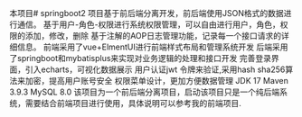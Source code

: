 本项目# springboot2
项目基于前后端分离开发，前后端使用JSON格式的数据进行通信。
基于用户-角色-权限进行系统权限管理，可以自由进行用户，角色，权限的添加，修改，删除
基于注解的AOP日志管理功能，记录每一个接口请求的详细信息。
前端采用了vue+ElmentUI进行前端样式布局和管理系统开发
后端采用了springboot和mybatisplus来实现对业务逻辑的处理和接口开发
完善登录界面，引入echarts，可视化数据展示 
用户认证jwt 令牌来验证,采用hash sha256算法来加密，提高用户账号安全
权限菜单设计，更加方便数据管理 
JDK 17
Maven 3.9.3
MySQL 8.0
该项目为一个前后端分离项目，启动该项目只是一个纯后端系统，需要结合前端项目进行使用，具体说明可以参考我的前端项目.


